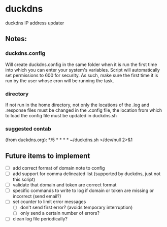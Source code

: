 # duckdns
duckdns IP address updater

## Notes:
### duckdns.config
Will create duckdns.config in the same folder when it is run the first time into which you can enter your system's variables. Script will automatically set permissions to 600 for security. As such, make sure the first time it is run by the user whose cron will be running the task.
### directory
If not run in the home directory, not only the locations of the .log and .response files must be changed in the .config file, the location from which to load the config file must be updated in duckdns.sh
### suggested contab
(from duckdns.org):  */5 * * * * ~/duckdns.sh >/dev/null 2>&1

## Future items to implement
- [ ] add correct format of domain note to config
- [ ] add support for comma delineated list (supported by duckdns, just not this script)
- [ ] validate that domain and token are correct format
- [ ] specific commands to write to log if domain or token are missing or incorrect (send email?)
- [ ] set counter to limit error messages
  - [ ] don't send first error? (avoids temporary interruption)
  - [ ] only send a certain number of errors?
- [ ] clean log file periodically?

